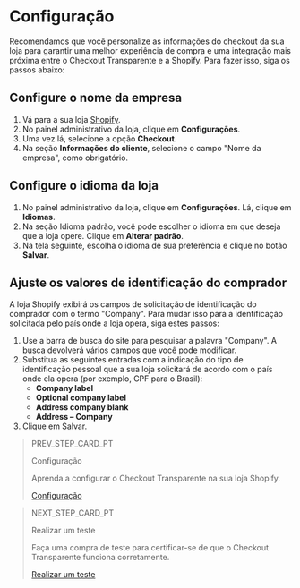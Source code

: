 # Configuração

Recomendamos que você personalize as informações do checkout da sua loja para garantir uma melhor experiência de compra e uma integração mais próxima entre o Checkout Transparente e a Shopify. Para fazer isso, siga os passos abaixo:

## Configure o nome da empresa

1. Vá para a sua loja [Shopify](https://accounts.shopify.com/store-login).
2. No painel administrativo da loja, clique em **Configurações**.
3. Uma vez lá, selecione a opção **Checkout**.
4. Na seção **Informações do cliente**, selecione o campo "Nome da empresa", como obrigatório.

## Configure o idioma da loja

1. No painel administrativo da loja, clique em **Configurações**. Lá, clique em **Idiomas**.
2. Na seção Idioma padrão, você pode escolher o idioma em que deseja que a loja opere. Clique em **Alterar padrão**. 
3. Na tela seguinte, escolha o idioma de sua preferência e clique no botão **Salvar**.


## Ajuste os valores de identificação do comprador

A loja Shopify exibirá os campos de solicitação de identificação do comprador com o termo "Company". Para mudar isso para a identificação solicitada pelo país onde a loja opera, siga estes passos:

1. Use a barra de busca do site para pesquisar a palavra "Company". A busca devolverá vários campos que você pode modificar.
2. Substitua as seguintes entradas com a indicação do tipo de identificação pessoal que a sua loja solicitará de acordo com o país onde ela opera (por exemplo, CPF para o Brasil):
    * **Company label**
    * **Optional company label**
    * **Address company blank**
    * **Address – Company**
3. Clique em Salvar.

> PREV_STEP_CARD_PT
>
> Configuração
>
> Aprenda a configurar o Checkout Transparente na sua loja Shopify.
>
> [Configuração](/developers/pt/docs/shopify/configuration-checkout-transparente)

> NEXT_STEP_CARD_PT
>
> Realizar um teste
>
> Faça uma compra de teste para certificar-se de que o Checkout Transparente funciona corretamente.
>
> [Realizar um teste](/developers/pt/docs/shopify/integration-test-checkout-transparente)

